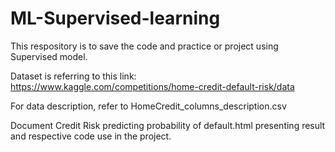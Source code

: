 # ML-Supervised-learning
This respository is to save the code and practice or project using Supervised model.

Dataset is referring to this link: https://www.kaggle.com/competitions/home-credit-default-risk/data

For data description, refer to HomeCredit_columns_description.csv

Document Credit Risk predicting probability of default.html presenting result and respective code use in the project.

